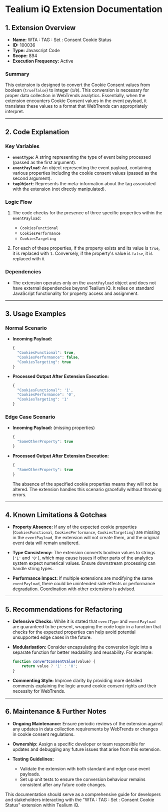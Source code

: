 # Tealium iQ Extension Documentation

## 1. Extension Overview
- **Name:** WTA : TAG : Set : Consent Cookie Status
- **ID:** 100036
- **Type:** Javascript Code
- **Scope:** 894
- **Execution Frequency:** Active

### Summary
This extension is designed to convert the Cookie Consent values from boolean (`true`/`false`) to integer (`1`/`0`). This conversion is necessary for proper data collection in WebTrends analytics. Essentially, when the extension encounters Cookie Consent values in the event payload, it translates these values to a format that WebTrends can appropriately interpret.

---

## 2. Code Explanation

### Key Variables
- **`eventType`**: A string representing the type of event being processed (passed as the first argument).
- **`eventPayload`**: An object representing the event payload, containing various properties including the cookie consent values (passed as the second argument).
- **`tagObject`**: Represents the meta-information about the tag associated with the extension (not directly manipulated).

### Logic Flow
1. The code checks for the presence of three specific properties within the `eventPayload`:
    - `CookiesFunctional`
    - `CookiesPerformance`
    - `CookiesTargeting`

2. For each of these properties, if the property exists and its value is `true`, it is replaced with `1`. Conversely, if the property's value is `false`, it is replaced with `0`.

### Dependencies
- The extension operates only on the `eventPayload` object and does not have external dependencies beyond Tealium iQ. It relies on standard JavaScript functionality for property access and assignment.

---

## 3. Usage Examples

### Normal Scenario
- **Incoming Payload:**
  ```javascript
  {
    "CookiesFunctional": true,
    "CookiesPerformance": false,
    "CookiesTargeting": true
  }
  ```

- **Processed Output After Extension Execution:**
  ```javascript
  {
    "CookiesFunctional": '1',
    "CookiesPerformance": '0',
    "CookiesTargeting": '1'
  }
  ```

### Edge Case Scenario
- **Incoming Payload:** (missing properties)
  ```javascript
  {
    "SomeOtherProperty": true
  }
  ```
- **Processed Output After Extension Execution:**
  ```javascript
  {
    "SomeOtherProperty": true
  }
  ```
  The absence of the specified cookie properties means they will not be altered. The extension handles this scenario gracefully without throwing errors.

---

## 4. Known Limitations & Gotchas

- **Property Absence:** If any of the expected cookie properties (`CookiesFunctional`, `CookiesPerformance`, `CookiesTargeting`) are missing in the `eventPayload`, the extension will not create them, and the original event data will remain unaltered.
  
- **Type Consistency:** The extension converts boolean values to strings (`'1'` and `'0'`), which may cause issues if other parts of the analytics system expect numerical values. Ensure downstream processing can handle string types.

- **Performance Impact:** If multiple extensions are modifying the same `eventPayload`, there could be unintended side effects or performance degradation. Coordination with other extensions is advised.

---

## 5. Recommendations for Refactoring

- **Defensive Checks:** While it is stated that `eventType` and `eventPayload` are guaranteed to be present, wrapping the code logic in a function that checks for the expected properties can help avoid potential unsupported edge cases in the future.
  
- **Modularisation:** Consider encapsulating the conversion logic into a separate function for better readability and reusability. For example:
    ```javascript
    function convertConsentValue(value) {
        return value ? '1' : '0';
    }
    ```

- **Commenting Style:** Improve clarity by providing more detailed comments explaining the logic around cookie consent rights and their necessity for WebTrends.

---

## 6. Maintenance & Further Notes

- **Ongoing Maintenance:** Ensure periodic reviews of the extension against any updates in data collection requirements by WebTrends or changes in cookie consent regulations.

- **Ownership:** Assign a specific developer or team responsible for updates and debugging any future issues that arise from this extension.

- **Testing Guidelines:** 
  - Validate the extension with both standard and edge case event payloads.
  - Set up unit tests to ensure the conversion behaviour remains consistent after any future code changes.
  
This documentation should serve as a comprehensive guide for developers and stakeholders interacting with the "WTA : TAG : Set : Consent Cookie Status" extension within Tealium iQ.